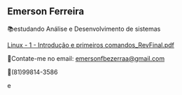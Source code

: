 ## Emerson Ferreira

📚estudando Análise e Desenvolvimento de sistemas

[Linux - 1 - Introdução e primeiros comandos_RevFinal.pdf](https://github.com/Emersonfbezerra/emersonferreira/files/8904788/Linux.-.1.-.Introducao.e.primeiros.comandos_RevFinal.pdf)


📧Contate-me no email: emersonfbezerraa@gmail.com

📱(81)99814-3586

e
